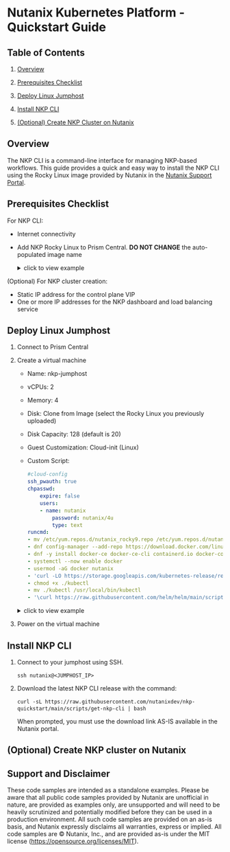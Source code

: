 # Nutanix Kubernetes Platform - Quickstart Guide

## Table of Contents

1. [Overview](#overview)

1. [Prerequisites Checklist](#prerequisites-checklist)

1. [Deploy Linux Jumphost](#deploy-linux-jumphost)

1. [Install NKP CLI](#install-nkp-cli)

1. [(Optional) Create NKP Cluster on Nutanix](#optional-create-nkp-cluster-on-nutanix)

## Overview

The NKP CLI is a command-line interface for managing NKP-based workflows. This guide provides a quick and easy way to install the NKP CLI using the Rocky Linux image provided by Nutanix in the [Nutanix Support Portal](https://portal.nutanix.com/page/downloads?product=nkp).

## Prerequisites Checklist

For NKP CLI:

- Internet connectivity
- Add NKP Rocky Linux to Prism Central. **DO NOT CHANGE** the auto-populated image name

    <details>
    <summary>click to view example</summary>
    <IMG src="./images/add_nkp_rocky_os_image.png" atl="Add NKP Rocky OS image" />
    </details>

(Optional) For NKP cluster creation:

- Static IP address for the control plane VIP
- One or more IP addresses for the NKP dashboard and load balancing service

## Deploy Linux Jumphost

1. Connect to Prism Central

1. Create a virtual machine

    - Name: nkp-jumphost
    - vCPUs: 2
    - Memory: 4
    - Disk: Clone from Image (select the Rocky Linux you previously uploaded)
    - Disk Capacity: 128 (default is 20)
    - Guest Customization: Cloud-init (Linux)
    - Custom Script:

        ```yaml
        #cloud-config
        ssh_pwauth: true
        chpasswd:
            expire: false
            users:
            - name: nutanix
                password: nutanix/4u
                type: text
        runcmd:
        - mv /etc/yum.repos.d/nutanix_rocky9.repo /etc/yum.repos.d/nutanix_rocky9.repo.disabled
        - dnf config-manager --add-repo https://download.docker.com/linux/centos/docker-ce.repo
        - dnf -y install docker-ce docker-ce-cli containerd.io docker-compose-plugin
        - systemctl --now enable docker
        - usermod -aG docker nutanix
        - 'curl -LO https://storage.googleapis.com/kubernetes-release/release/$(curl -s https://storage.googleapis.com/kubernetes-release/release/stable.txt)/bin/linux/amd64/kubectl'
        - chmod +x ./kubectl
        - mv ./kubectl /usr/local/bin/kubectl
        - '\curl https://raw.githubusercontent.com/helm/helm/main/scripts/get-helm-3 | bash'
        ```

    <details>
    <summary>click to view example</summary>
    <IMG src="./images/create_vm_summary.png" atl="Create VM summary" />
    </details>

1. Power on the virtual machine

## Install NKP CLI

1. Connect to your jumphost using SSH.

    ```shell
    ssh nutanix@<JUMPHOST_IP>
    ```

1. Download the latest NKP CLI release with the command:

    ```shell
    curl -sL https://raw.githubusercontent.com/nutanixdev/nkp-quickstart/main/scripts/get-nkp-cli | bash
    ```

    When prompted, you must use the download link AS-IS available in the Nutanix portal.

## (Optional) Create NKP cluster on Nutanix

## Support and Disclaimer

These code samples are intended as a standalone examples.  Please be aware that all public code samples provided by Nutanix are unofficial in nature, are provided as examples only, are unsupported and will need to be heavily scrutinized and potentially modified before they can be used in a production environment.  All such code samples are provided on an as-is basis, and Nutanix expressly disclaims all warranties, express or implied.  All code samples are © Nutanix, Inc., and are provided as-is under the MIT license (<https://opensource.org/licenses/MIT>).
